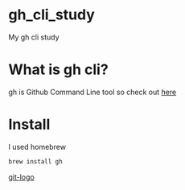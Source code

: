 # gh_cli_study

My gh cli study

# What is gh cli?
gh is Github Command Line tool so check out [here](https://cli.github.com/)

# Install
I used homebrew

```bash
brew install gh
```

[git-logo](./img/Git-Icon-Black.png)
